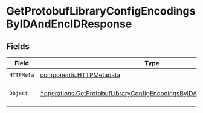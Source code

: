 # GetProtobufLibraryConfigEncodingsByIDAndEncIDResponse


## Fields

| Field                                                                                                                                                         | Type                                                                                                                                                          | Required                                                                                                                                                      | Description                                                                                                                                                   |
| ------------------------------------------------------------------------------------------------------------------------------------------------------------- | ------------------------------------------------------------------------------------------------------------------------------------------------------------- | ------------------------------------------------------------------------------------------------------------------------------------------------------------- | ------------------------------------------------------------------------------------------------------------------------------------------------------------- |
| `HTTPMeta`                                                                                                                                                    | [components.HTTPMetadata](../../models/components/httpmetadata.md)                                                                                            | :heavy_check_mark:                                                                                                                                            | N/A                                                                                                                                                           |
| `Object`                                                                                                                                                      | [*operations.GetProtobufLibraryConfigEncodingsByIDAndEncIDResponseBody](../../models/operations/getprotobuflibraryconfigencodingsbyidandencidresponsebody.md) | :heavy_minus_sign:                                                                                                                                            | a list of ProtobufEncodingConfig objects                                                                                                                      |